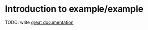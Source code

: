 # Introduction to example/example

TODO: write [great documentation](http://jacobian.org/writing/what-to-write/)
